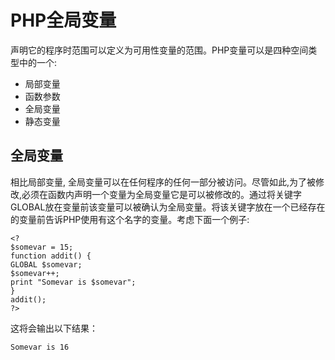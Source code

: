 # PHP全局变量


声明它的程序时范围可以定义为可用性变量的范围。PHP变量可以是四种空间类型中的一个:

* 局部变量
* 函数参数
* 全局变量
* 静态变量

## 全局变量


相比局部变量, 全局变量可以在任何程序的任何一部分被访问。尽管如此,为了被修改,必须在函数内声明一个变量为全局变量它是可以被修改的。通过将关键字GLOBAL放在变量前该变量可以被确认为全局变量。将该关键字放在一个已经存在的变量前告诉PHP使用有这个名字的变量。考虑下面一个例子:

	<?
	$somevar = 15;
	function addit() {
	GLOBAL $somevar;
	$somevar++;
	print "Somevar is $somevar";
	}
	addit();
	?>

这将会输出以下结果：

	Somevar is 16